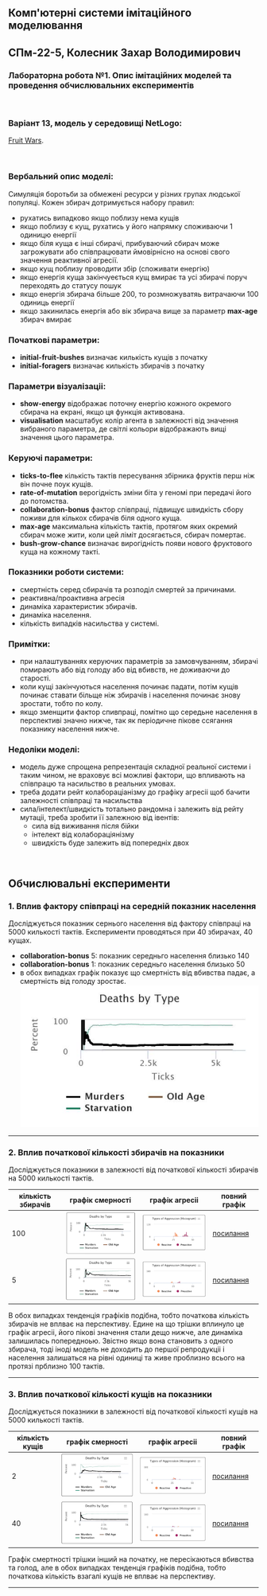 ## Комп'ютерні системи імітаційного моделювання
## СПм-22-5, **Колесник Захар Володимирович**
### Лабораторна робота №**1**. Опис імітаційних моделей та проведення обчислювальних експериментів

<br>

### Варіант 13, модель у середовищі NetLogo:
[Fruit Wars](http://www.netlogoweb.org/launch#http://www.netlogoweb.org/assets/modelslib/Sample%20Models/Social%20Science/Economics/Fruit%20Wars.nlogo).

<br>

### Вербальний опис моделі:
Симуляція боротьби за обмежені ресурси у різних групах людської популяці. Кожен збирач дотримується набору правил: 
- рухатись випадково якщо поблизу нема кущів
- якщо поблизу є кущ, рухатись у його напрямку споживаючи 1 одиницю енергії
- якщо біля куща є інші сбирачі, прибуваючий сбирач може загрожувати або співпрацювати ймовірнісно на основі свого значення реактивної агресії. 
- якщо кущ поблизу проводити збір (споживати енергію)
- якщо енергія куща закінчуеється кущ вмирає та усі збирачі поруч переходять до статусу пошук
- якщо енергія збирача більше 200, то розмножуватяь витрачаючи 100 одиниць енергії
- якщо закинилась енергія або вік збирача вище за параметр **max-age** збирач вмирає

### Початкові параметри:
- **initial-fruit-bushes** визначає килькість кущів з початку
- **initial-foragers** визначає килькість збирачів з початку

### Параметри візуалізаціі:
- **show-energy** відображає поточну енергію кожного окремого сбирача на екрані, якщо ця функція активована.
- **visualisation** масштабує колір агента в залежності від значення вибраного параметра, де світлі кольори відображають вищі значення цього параметра.


### Керуючі параметри:
- **ticks-to-flee** кількість тактів пересування збірника фруктів перш ніж він почне поук кущів.
- **rate-of-mutation** верогідність зміни біта у геномі при передачі його до потомства.
- **collaboration-bonus** фактор співпраці, підвищує швидкість сбору поживи для кількох сбирачів біля одного куща.
- **max-age** максимальна кількість тактів, протягом яких окремий сбирач може жити, коли цей ліміт досягається, сбирач помертає.
- **bush-grow-chance** визначає вирогідність появи нового фруктового куща на кожному такті.

### Показники роботи системи:
- смертність серед сбирачів та розподіл смертей за причинами.
- реактивна/проактивна агресія
- динаміка характеристик збирачів.
- динаміка населення.
- кількість випадків насильства у системі.


### Примітки:
- при налаштуваннях керуючих параметрів за замовчуванням, збирачі помирають або від голоду або від вбивств, не доживаючи до старості.
- коли кущі закінчуються населення починає падати, потім кущів починає ставати більще ніж збирачів і населення починає знову зростати, тобто по колу.
- якщо зменщити фактор спивпраці, помітно що середьне населення в перспективі значно нижче, так як періодичне пікове ссягання показнику населення нижче.


### Недоліки моделі:
- модель дуже спрощена репрезентація складної реальної системи і таким чином, не враховує всі можливі фактори, що впливають на співпрацю та насильство в реальних умовах.
- треба додати рейт колабораціанізму до графіку агресіі щоб бачити залежності співпраці та насильства
- сила/інтелект/швидкість тотально рандомна і залежить від рейту мутаціі, треба зробити її залежною від івентів:
  - сила від виживання після бійки
  - інтелект від колабораціянізму
  - швидкість буде залежить від попередніх двох
<br>

## Обчислювальні експерименти

### 1. Вплив фактору співпраці на середній показник населення
Досліджується показник сернього населення від фактору співпраці на 5000 килькості тактів.
Експерименти проводяться при 40 збирачах, 40 кущах.
- **collaboration-bonus** 5: показник середньго населення близько 140
- **collaboration-bonus** 1: показник середньго населення близько 50 
- в обох випадках графік показує що смертність від вбивства падає, а смертність від голоду зростає.
![Залежність показника середньго населення від параметру фактору співпраці](deaths-by-type.jpeg)

---
### 2. Вплив початкової кількості збирачів на показники
Досліджується показники в залежності від початкової кількості збирачів на 5000 килькості тактів.

| кількість збирачів | графік смерності                                | графік агресіі                               | повний графік                     |
|--------------------|-------------------------------------------------|----------------------------------------------|-----------------------------------|
| 100                | ![100 збирачів](100-foragers-death-by-type.png) | ![100 збирачів](100-foragers-aggression.png) | [посилання](lab-1-ex-2-pic-1.png) |
| 5                  | ![5 збирачів](5-foragers-death-by-type.png)     | ![5 збирачів](5-foragers-aggression.png)     | [посилання](lab-1-ex-2-pic-2.png) |

В обох випадках тенденція графіків подібна, тобто початкова кількість збирачів не вплває на перспективу.
Едине на що трішки вплинуло це графік агресіі, його пікові значення стали дещо нижче, але динаміка залишилась попередноью. Звістно якщо вона становить з одного збирача, тоді іноді модель не доходить до першої репродукціі і населення залишаться на рівні одиниці та живе проблизно всього на протязі прблизно 100 тактів.

---
### 3. Вплив початкової кількості кущів на показники
Досліджується показники в залежності від початкової кількості кущів на 5000 килькості тактів.

| кількість кущів | графік смерності                          | графік агресіі                         | повний графік                     |
|-----------------|-------------------------------------------|----------------------------------------|-----------------------------------|
| 2               | ![2 куща](2-bushes-death-by-type.png)     | ![2 куща](2-bushes-aggression.png)     | [посилання](lab-1-ex-3-pic-1.png) |
| 40              | ![40 кущів](100-bushes-death-by-type.png) | ![40 кущів](100-bushes-aggression.png) | [посилання](lab-1-ex-3-pic-2.png) |

Графік смертності трішки інший на початку, не пересікаються вбивства та голод, але в обох випадках тенденція графіків подібна, тобто початкова кількість взагалі кущів не вплває на перспективу.

---